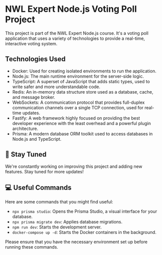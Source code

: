 # NWL Expert Node.js Voting Poll Project

This project is part of the NWL Expert Node.js course. It's a voting poll application that uses a variety of technologies to provide a real-time, interactive voting system.

## Technologies Used

- Docker: Used for creating isolated environments to run the application.
- Node.js: The main runtime environment for the server-side logic.
- TypeScript: A superset of JavaScript that adds static types, used to write safer and more understandable code.
- Redis: An in-memory data structure store used as a database, cache, and message broker.
- WebSockets: A communication protocol that provides full-duplex communication channels over a single TCP connection, used for real-time updates.
- Fastify: A web framework highly focused on providing the best developer experience with the least overhead and a powerful plugin architecture.
- Prisma: A modern database ORM toolkit used to access databases in Node.js and TypeScript.

## 📝 Stay Tuned

We're constantly working on improving this project and adding new features. Stay tuned for more updates!

## 💻 Useful Commands

Here are some commands that you might find useful:

- `npx prisma studio`: Opens the Prisma Studio, a visual interface for your database.
- `npx prisma migrate dev`: Applies database migrations.
- `npm run dev`: Starts the development server.
- `docker-compose up -d`: Starts the Docker containers in the background.

Please ensure that you have the necessary environment set up before running these commands.